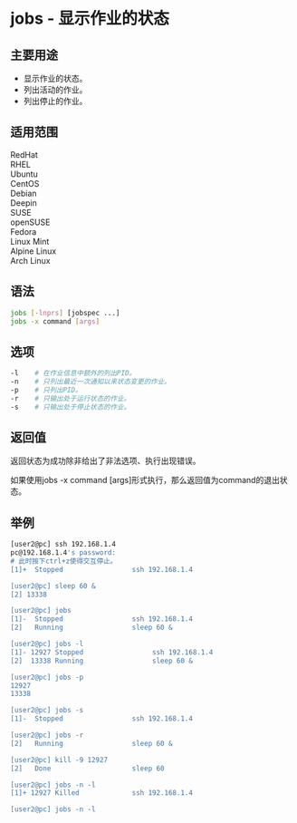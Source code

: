 # jobs - 显示作业的状态

## 主要用途
- 显示作业的状态。
- 列出活动的作业。
- 列出停止的作业。

## 适用范围

<!-- <div class="svg linux">Linux</div> -->
<div class="svg redhat">RedHat</div>
<div class="svg rhel">RHEL</div>
<div class="svg ubuntu">Ubuntu</div>
<div class="svg centos">CentOS</div>
<div class="svg debian">Debian</div>
<div class="svg deepin">Deepin</div>
<div class="svg suse">SUSE</div>
<div class="svg opensuse">openSUSE</div>
<div class="svg fedora">Fedora</div>
<div class="svg linuxmint">Linux Mint</div>
<!-- <div class="svg mxlinux">MX Linux</div> -->
<div class="svg alpinelinux">Alpine Linux</div>
<div class="svg archlinux">Arch Linux</div>

## 语法

``` bash
jobs [-lnprs] [jobspec ...]
jobs -x command [args]
```

## 选项

``` bash
-l    # 在作业信息中额外的列出PID。
-n    # 只列出最近一次通知以来状态变更的作业。
-p    # 只列出PID。
-r    # 只输出处于运行状态的作业。
-s    # 只输出处于停止状态的作业。
```
## 返回值
返回状态为成功除非给出了非法选项、执行出现错误。

如果使用jobs -x command [args]形式执行，那么返回值为command的退出状态。
## 举例

``` bash
[user2@pc] ssh 192.168.1.4
pc@192.168.1.4's password:
# 此时按下ctrl+z使得交互停止。
[1]+  Stopped                 ssh 192.168.1.4

[user2@pc] sleep 60 &
[2] 13338

[user2@pc] jobs
[1]-  Stopped                 ssh 192.168.1.4
[2]   Running                 sleep 60 &

[user2@pc] jobs -l
[1]- 12927 Stopped                 ssh 192.168.1.4
[2]  13338 Running                 sleep 60 &

[user2@pc] jobs -p
12927
13338

[user2@pc] jobs -s
[1]-  Stopped                 ssh 192.168.1.4

[user2@pc] jobs -r
[2]   Running                 sleep 60 &

[user2@pc] kill -9 12927
[2]   Done                    sleep 60

[user2@pc] jobs -n -l
[1]+ 12927 Killed             ssh 192.168.1.4

[user2@pc] jobs -n -l
```



